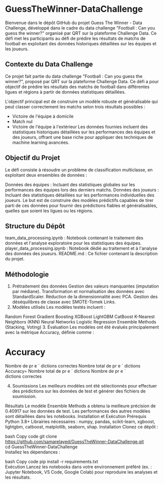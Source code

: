 # GuessTheWinner-DataChallenge
Bienvenue dans le dépôt GitHub du projet Guess The Winner - Data Challenge, développé dans le cadre du data challenge "Football : Can you guess the winner?" organisé par QRT sur la plateforme Challenge Data. Ce défi met les participants au défi de prédire les résultats de matchs de football en exploitant des données historiques détaillées sur les équipes et les joueurs.

## Contexte du Data Challenge
Ce projet fait partie du data challenge "Football : Can you guess the winner?", proposé par QRT sur la plateforme Challenge Data. Ce défi a pour objectif de prédire les résultats des matchs de football dans différentes ligues et régions à partir de données statistiques détaillées.

L'objectif principal est de construire un modèle robuste et généralisable qui peut classer correctement les matchs selon trois résultats possibles :

* Victoire de l'équipe à domicile
*  Match nul
* Victoire de l'équipe à l'extérieur
Les données fournies incluent des statistiques historiques détaillées sur les performances des équipes et des joueurs, offrant une base riche pour appliquer des techniques de machine learning avancées.

## Objectif du Projet
Le défi consiste à résoudre un problème de classification multiclasse, en exploitant deux ensembles de données :

Données des équipes : Incluant des statistiques globales sur les performances des équipes lors des derniers matchs.
Données des joueurs : Incluant des statistiques détaillées sur les performances individuelles des joueurs.
Le but est de construire des modèles prédictifs capables de tirer parti de ces données pour fournir des prédictions fiables et généralisables, quelles que soient les ligues ou les régions.

## Structure du Dépôt
team_data_processing.ipynb : Notebook contenant le traitement des données et l'analyse exploratoire pour les statistiques des équipes.
player_data_processing.ipynb : Notebook dédié au traitement et à l'analyse des données des joueurs.
README.md : Ce fichier contenant la description du projet.
## Méthodologie
1. Prétraitement des données
Gestion des valeurs manquantes (imputation par médiane).
Transformation et normalisation des données avec StandardScaler.
Réduction de la dimensionnalité avec PCA.
Gestion des déséquilibres de classe avec SMOTE-Tomek Links.
2. Modèles utilisés
Les modèles testés incluent :

Random Forest
Gradient Boosting
XGBoost
LightGBM
CatBoost
K-Nearest Neighbors (KNN)
Neural Networks
Logistic Regression
Ensemble Methods (Stacking, Voting)
3. Évaluation
Les modèles ont été évalués principalement avec la métrique Accuracy, définie comme :

Accuracy
=
Nombre de pr
e
ˊ
dictions correctes
Nombre total de pr
e
ˊ
dictions
Accuracy= 
Nombre total de pr 
e
ˊ
 dictions
Nombre de pr 
e
ˊ
 dictions correctes
​
 
4. Soumissions
Les meilleurs modèles ont été sélectionnés pour effectuer des prédictions sur les données de test et générer des fichiers de soumission.

Résultats
Le modèle Ensemble Methods a obtenu la meilleure précision de 0.40917 sur les données de test.
Les performances des autres modèles sont détaillées dans les notebooks.
Installation et Exécution
Prérequis
Python 3.8+
Librairies nécessaires : numpy, pandas, scikit-learn, xgboost, lightgbm, catboost, matplotlib, seaborn, shap.
Installation
Clonez ce dépôt :

bash
Copy code
git clone https://github.com/samarelayed/GuessTheWinner-DataChallenge.git  
cd GuessTheWinner-DataChallenge  
Installez les dépendances :

bash
Copy code
pip install -r requirements.txt  
Exécution
Lancez les notebooks dans votre environnement préféré (ex. : Jupyter Notebook, VS Code, Google Colab) pour reproduire les analyses et les résultats.

